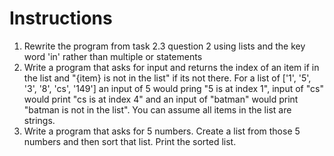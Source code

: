 # Instructions  

  1. Rewrite the program from task 2.3 question 2 using lists and the key word 'in' rather than multiple or statements
  2. Write a program that asks for input and returns the index of an item if in the list and "{item} is not in the list" if its not there. For a list of ['1', '5', '3', '8', 'cs', '149'] an input of 5 would pring "5 is at index 1", input of "cs" would print "cs is at index 4" and an input of "batman" would print "batman is not in the list". You can assume all items in the list are strings.
  3. Write a program that asks for 5 numbers. Create a list from those 5 numbers and then sort that list. Print the sorted list.

  